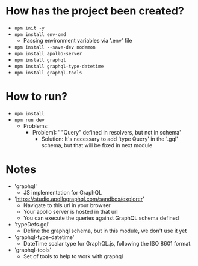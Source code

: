 # How has the project been created?
* `npm init -y`
* `npm install env-cmd`
    * Passing environment variables via '.env' file
* `npm install --save-dev nodemon`
* `npm install apollo-server`
* `npm install graphql`
* `npm install graphql-type-datetime`
* `npm install graphql-tools`


# How to run?
* `npm install`
* `npm run dev`
  * Problems:
    * Problem1: ' "Query" defined in resolvers, but not in schema'
      * Solution: It's necessary to add 'type Query' in the '.gql' schema, but that will be fixed in next module

# Notes
* 'graphql'
    * JS implementation for GraphQL
* 'https://studio.apollographql.com/sandbox/explorer'
    * Navigate to this url in your browser
    * Your apollo server is hosted in that url
    * You can execute the queries against GraphQL schema defined
* 'typeDefs.gql'
    * Define the graphql schema, but in this module, we don't use it yet
* 'graphql-type-datetime'
    * DateTime scalar type for GraphQL.js, following the ISO 8601 format.
* 'graphql-tools'
  * Set of tools to help to work with graphql

